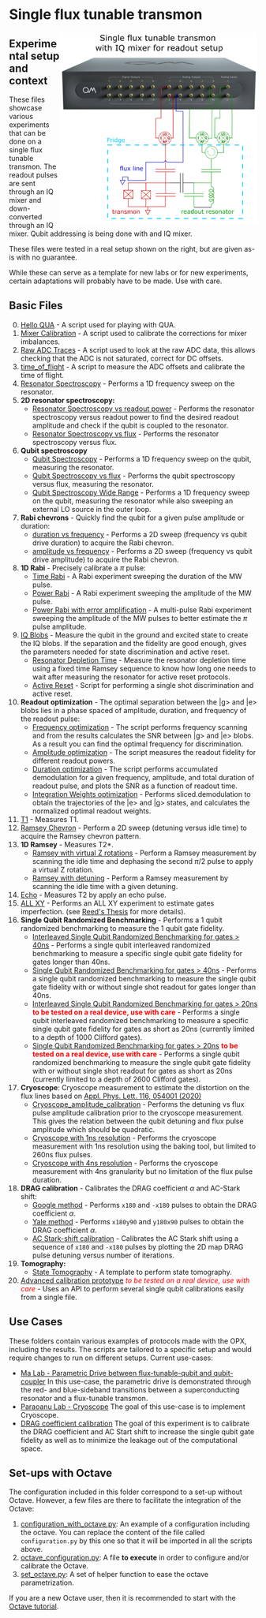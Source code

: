 # Single flux tunable transmon

<img align="right" src="Single Flux Tunable Transmon Setup.PNG" alt="drawing" width="400"/>

## Experimental setup and context

These files showcase various experiments that can be done on a single flux tunable transmon.
The readout pulses are sent through an IQ mixer and down-converted through an IQ mixer. 
Qubit addressing is being done with and IQ mixer.

These files were tested in a real setup shown on the right, but are given as-is with no guarantee.

While these can serve as a template for new labs or for new experiments, certain adaptations will probably have to be made.
Use with care.

## Basic Files
0. [Hello QUA](<./00_hello_qua.py>) - A script used for playing with QUA.
1. [Mixer Calibration](<./01_manual_mixer_calibration.py>) - A script used to calibrate the corrections for mixer imbalances.
2. [Raw ADC Traces](<./02_raw_adc_traces.py>) - A script used to look at the raw ADC data, this allows checking that the ADC 
is not saturated, correct for DC offsets.
3. [time_of_flight](<./03_time_of_flight.py>) - A script to measure the ADC offsets and calibrate the time of flight.
4. [Resonator Spectroscopy](<./04_resonator_spectroscopy.py>) - Performs a 1D frequency sweep on the resonator.
5. **2D resonator spectroscopy:**
    * [Resonator Spectroscopy vs readout power](<./05a_resonator_spectroscopy_vs_amplitude.py>) - Performs the resonator spectroscopy versus readout power to find the desired readout amplitude and check if the qubit is coupled to the resonator.
    * [Resonator Spectroscopy vs flux](<./05b_resonator_spectroscopy_vs_flux.py>) - Performs the resonator spectroscopy versus flux.
6. **Qubit spectroscopy**
    * [Qubit Spectroscopy](<./06a_qubit_spectroscopy.py>) - Performs a 1D frequency sweep on the qubit, measuring the resonator.
    * [Qubit Spectroscopy vs flux](<./06b_qubit_spectroscopy_vs_flux.py>) - Performs the qubit spectroscopy versus flux, measuring the resonator.
    * [Qubit Spectroscopy Wide Range](<./06c_qubit_spectroscopy_wide_range_outer_loop.py>) - Performs a 1D frequency sweep on the qubit, measuring the resonator while also sweeping an external LO source in the outer loop.
7. **Rabi chevrons** - Quickly find the qubit for a given pulse amplitude or duration:
    * [duration vs frequency](<./07a_rabi_chevron_duration.py>) - Performs a 2D sweep (frequency vs qubit drive duration) to acquire the Rabi chevron.
    * [amplitude vs frequency](<./07b_rabi_chevron_amplitude.py>) - Performs a 2D sweep (frequency vs qubit drive amplitude) to acquire the Rabi chevron.
8. **1D Rabi** - Precisely calibrate a $\pi$ pulse: 
    * [Time Rabi](<./08a_time_rabi.py>) - A Rabi experiment sweeping the duration of the MW pulse.
    * [Power Rabi](<./08b_power_rabi.py>) - A Rabi experiment sweeping the amplitude of the MW pulse.
    * [Power Rabi with error amplification](<./08c_power_rabi_error_amplification.py>) - A multi-pulse Rabi experiment sweeping the amplitude of the MW pulses to better estimate the $\pi$ pulse amplitude.
9. [IQ Blobs](<./09a_IQ_blobs.py>) - Measure the qubit in the ground and excited state to create the IQ blobs. If the separation
and the fidelity are good enough, gives the parameters needed for state discrimination and active reset.
    * [Resonator Depletion Time](<./09b_resonator_depletion_time.py>) - Measure the resonator depletion time using a fixed time Ramsey sequence to know how long one needs to wait after measuring the resonator for active reset protocols.
    * [Active Reset](<./09c_active_reset.py>) - Script for performing a single shot discrimination and active reset.
10. **Readout optimization** - The optimal separation between the |g> and |e> blobs lies in a phase spaced of amplitude, duration, and frequency of the readout pulse:
    * [Frequency optimization](<./10a_readout_frequency_optimization.py>) - The script performs frequency scanning and from the results calculates the SNR between |g> and |e> blobs. As a result you can find the optimal frequency for discrimination.
    * [Amplitude optimization](<./10b_readout_amplitude_optimization.py>) - The script measures the readout fidelity for different readout powers.
    * [Duration optimization](<./10c_readout_duration_optimization.py>) - The script performs accumulated demodulation for a given frequency, amplitude, and total duration of readout pulse, and plots the SNR as a function of readout time.
    * [Integration Weights optimization](<./10d_readout_weights_optimization.py>) - Performs sliced.demodulation to obtain the trajectories of the |e> and |g> states, and calculates the normalized optimal readout weights.
11. [T1](<./11_T1.py>) - Measures T1.
13. [Ramsey Chevron](<./12_ramsey_chevron.py>) - Perform a 2D sweep (detuning versus idle time) to acquire the Ramsey chevron pattern.
12. **1D Ramsey** - Measures T2*.
    * [Ramsey with virtual Z rotations](<./13a_ramsey_w_virtual_rotation.py>) - Perform a Ramsey measurement by scanning the idle time and dephasing the second $\pi/2$ pulse to apply a virtual Z rotation.
    * [Ramsey with detuning](<./13b_ramsey_w_detuning.py>) - Perform a Ramsey measurement by scanning the idle time with a given detuning.
14. [Echo](<./14_echo.py>) - Measures T2 by apply an echo pulse.
15. [ALL XY](<./15_allxy.py>) - Performs an ALL XY experiment to estimate gates imperfection.
(see [Reed's Thesis](https://rsl.yale.edu/sites/default/files/files/RSL_Theses/reed.pdf) for more details).
16. **Single Qubit Randomized Benchmarking** - Performs a 1 qubit randomized benchmarking to measure the 1 qubit gate
fidelity.
    * [Interleaved Single Qubit Randomized Benchmarking for gates > 40ns](<./16b_randomized_benchmarking_interleaved.py>) - Performs a single qubit interleaved randomized benchmarking to measure a specific single qubit gate fidelity  for gates longer than 40ns.
    * [Single Qubit Randomized Benchmarking for gates > 40ns](<./16a_randomized_benchmarking.py>) - Performs a single qubit randomized benchmarking to measure the single qubit gate fidelity with or without single shot readout for gates longer than 40ns.
    * [Interleaved Single Qubit Randomized Benchmarking for gates > 20ns](<./16d_randomized_benchmarking_interleaved_20ns.py>) <span style="color:red">__to be tested on a real device, use with care__</span> - Performs a single qubit interleaved randomized benchmarking to measure a specific single qubit gate fidelity for gates as short as 20ns (currently limited to a depth of 1000 Clifford gates).
    * [Single Qubit Randomized Benchmarking for gates > 20ns](<./16c_randomized_benchmarking_20ns.py>) <span style="color:red">__to be tested on a real device, use with care__</span> - Performs a single qubit randomized benchmarking to measure the single qubit gate fidelity with or without single shot readout for gates as short as 20ns (currently limited to a depth of 2600 Clifford gates).
17. **Cryoscope**: Cryoscope measurement to estimate the distortion on the flux lines based on [Appl. Phys. Lett. 116, 054001 (2020)](https://pubs.aip.org/aip/apl/article/116/5/054001/38884/Time-domain-characterization-and-correction-of-on) 
    * [Cryoscope_amplitude_calibration](<./17_cryoscope_amplitude_calibration.py>) - Performs the detuning vs flux pulse amplitude calibration prior to the cryoscope measurement. This gives the relation between the qubit detuning and flux pulse amplitude which should be quadratic.
    * [Cryoscope with 1ns resolution](<./17_cryoscope_1ns.py>) - Performs the cryoscope measurement with 1ns resolution using the baking tool, but limited to 260ns flux pulses.
    * [Cryoscope with 4ns resolution](<./17_cryoscope_4ns.py>) - Performs the cryoscope measurement with 4ns granularity but no limitation of the flux pulse duration.
18. **DRAG calibration** - Calibrates the DRAG coefficient $`\alpha`$ and AC-Stark shift:
    * [Google method](<./18_DRAG_calibration_Google.py>) - Performs `x180` and `-x180` pulses to obtain 
the DRAG coefficient $`\alpha`$.
    * [Yale method](<./18_DRAG_calibration_Yale.py>) - Performs `x180y90` and `y180x90` pulses to obtain 
the DRAG coefficient $`\alpha`$.
    * [AC Stark-shift calibration](<./19_AC_Stark_calibration_Google.py>) - Calibrates the AC Stark shift using a sequence of `x180` and `-x180` pulses by plotting the 2D map DRAG pulse detuning versus number of iterations.
20. **Tomography:**
    * [State Tomography](<./20_state_tomography.py>) - A template to perform state tomography.
21.  [Advanced calibration prototype](<./advanced_calibration_prototype.py>) <span style="color:red">_to be tested on a real device, use with care_</span> - Uses an API to perform several single qubit calibrations easily from a single file.

## Use Cases

These folders contain various examples of protocols made with the OPX, including the results. The scripts are tailored to
a specific setup and would require changes to run on different setups. Current use-cases:

* [Ma Lab - Parametric Drive between flux-tunable-qubit and qubit-coupler](https://github.com/qua-platform/qua-libs/tree/main/Quantum-Control-Applications/Superconducting/Single-Flux-Tunable-Transmon/Use%20Case%203%20-%20Ma%20Lab%20-%20Parametric%20Drive%20iSWAP#parametric-drive-between-flux-tunable-qubit-and-qubit-coupler) 
  In this use-case, the parametric drive is demonstrated through the red- and blue-sideband transitions between a superconducting resonator and a flux-tunable transmon.
* [Paraoanu Lab - Cryoscope](./Use%20Case%201%20-%20Paraoanu%20Lab%20-%20Cryoscope)
The goal of this use-case is to implement Cryoscope.
* [DRAG coefficient calibration](./Use%20Case%202%20-%20DRAG%20coefficient%20calibration) 
The goal of this experiment is to calibrate the DRAG coefficient and AC Start shift
to increase the single qubit gate fidelity as well as to minimize the leakage out of the
computational space.

## Set-ups with Octave

The configuration included in this folder correspond to a set-up without Octave. 
However, a few files are there to facilitate the integration of the Octave:
1. [configuration_with_octave.py](<./configuration_with_octave.py>): An example of a configuration including the octave. You can replace the content of the file called `configuration.py` by this one so that it will be imported in all the scripts above.
2. [octave_configuration.py](<./octave_configuration.py>): A file __to execute__ in order to configure and/or calibrate the Octave.
3. [set_octave.py](<./set_octave.py>): A set of helper function to ease the octave parametrization.

If you are a new Octave user, then it is recommended to start with the [Octave tutorial](https://github.com/qua-platform/qua-libs/blob/main/Tutorials/intro-to-octave/README.md).
